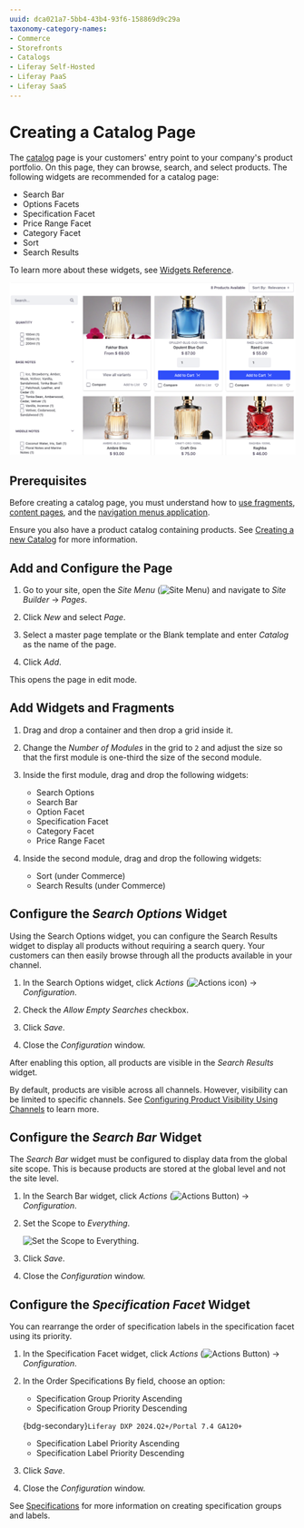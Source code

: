 ```yaml
---
uuid: dca021a7-5bb4-43b4-93f6-158869d9c29a
taxonomy-category-names:
- Commerce
- Storefronts
- Catalogs
- Liferay Self-Hosted
- Liferay PaaS
- Liferay SaaS
---
```

# Creating a Catalog Page

The [catalog](./commerce-storefront-pages/catalog.md) page is your customers' entry point to your company's product portfolio. On this page, they can browse, search, and select products. The following widgets are recommended for a catalog page:

* Search Bar
* Options Facets
* Specification Facet
* Price Range Facet
* Category Facet
* Sort
* Search Results

To learn more about these widgets, see [Widgets Reference](./liferay-commerce-widgets/widgets-reference.md).

![The catalog page is a customer's entry point to your company's product portfolio](./creating-a-catalog-page/images/01.png)

## Prerequisites

Before creating a catalog page, you must understand how to [use fragments](https://learn.liferay.com/w/dxp/site-building/creating-pages/page-fragments-and-widgets/using-fragments), [content pages](https://learn.liferay.com/web/guest/w/dxp/site-building/creating-pages/using-content-pages), and the [navigation menus application](https://learn.liferay.com/w/dxp/site-building/site-navigation/using-the-navigation-menus-application).

Ensure you also have a product catalog containing products. See [Creating a new Catalog](../product-management/catalogs/creating-a-new-catalog.md) for more information.

## Add and Configure the Page

1. Go to your site, open the _Site Menu_ (![Site Menu](../images/icon-product-menu.png)) and navigate to _Site Builder_ &rarr; _Pages_.

1. Click _New_ and select _Page_.

1. Select a master page template or the Blank template and enter _Catalog_ as the name of the page.

1. Click _Add_.

This opens the page in edit mode.

## Add Widgets and Fragments

1. Drag and drop a container and then drop a grid inside it.

1. Change the *Number of Modules* in the grid to `2` and adjust the size so that the first module is one-third the size of the second module.

1. Inside the first module, drag and drop the following widgets:

   * Search Options
   * Search Bar
   * Option Facet
   * Specification Facet
   * Category Facet
   * Price Range Facet

1. Inside the second module, drag and drop the following widgets:

   * Sort (under Commerce)
   * Search Results (under Commerce)

## Configure the _Search Options_ Widget

Using the Search Options widget, you can configure the Search Results widget to display all products without requiring a search query. Your customers can then easily browse through all the products available in your channel.

1. In the Search Options widget, click _Actions_ (![Actions icon](../images/icon-actions.png)) &rarr; _Configuration_.

1. Check the _Allow Empty Searches_ checkbox.

1. Click _Save_.

1. Close the _Configuration_ window.

After enabling this option, all products are visible in the _Search Results_ widget.

By default, products are visible across all channels. However, visibility can be limited to specific channels. See [Configuring Product Visibility Using Channels](../store-management/channels/configuring-product-visibility-using-channels.md) to learn more.

## Configure the _Search Bar_ Widget

The _Search Bar_ widget must be configured to display data from the global site scope. This is because products are stored at the global level and not the site level.

1. In the Search Bar widget, click _Actions_ (![Actions Button](../images/icon-actions.png)) &rarr; _Configuration_.

1. Set the Scope to _Everything_.

   ![Set the Scope to Everything.](./creating-a-catalog-page/images/04.png)

1. Click _Save_.

1. Close the _Configuration_ window.

## Configure the _Specification Facet_ Widget

You can rearrange the order of specification labels in the specification facet using its priority. 

1. In the Specification Facet widget, click _Actions_ (![Actions Button](../images/icon-actions.png)) &rarr; _Configuration_.

1. In the Order Specifications By field, choose an option: 

   - Specification Group Priority Ascending
   - Specification Group Priority Descending

   {bdg-secondary}`Liferay DXP 2024.Q2+/Portal 7.4 GA120+`

   - Specification Label Priority Ascending
   - Specification Label Priority Descending

1. Click _Save_.

1. Close the _Configuration_ window.

See [Specifications](../product-management/creating-and-managing-products/products/specifications.md) for more information on creating specification groups and labels.